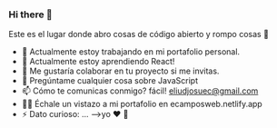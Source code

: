 ### Hi there 👋

Este es el lugar donde abro cosas de código abierto y rompo cosas 🤣

- 🔭 Actualmente estoy trabajando en mi portafolio personal.
- 🌱 Actualmente estoy aprendiendo React!
- 👯 Me gustaría colaborar en tu proyecto si me invitas.
- 💬 Pregúntame cualquier cosa sobre JavaScript
- 📫 Cómo te comunicas conmigo? fácil! eliudjosuec@gmail.com
- 👨‍💻 Échale un vistazo a mi portafolio en ecamposweb.netlify.app
- ⚡ Dato curioso: ...
-->yo ❤️ 🐶

